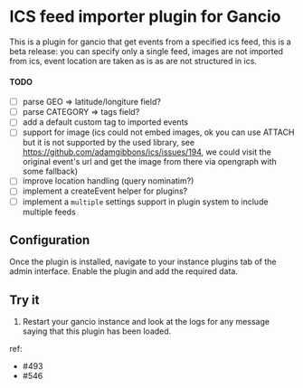 # ICS feed importer plugin for Gancio

This is a plugin for gancio that get events from a specified ics feed, this is a beta release: you can specify only a single feed, images are not imported from ics, event location are taken as is as are not structured in ics.

#### TODO
- [ ] parse GEO => latitude/longiture field?
- [ ] parse CATEGORY => tags field?
- [ ] add a default custom tag to imported events
- [ ] support for image (ics could not embed images, ok you can use ATTACH but it is not supported by the used library, see https://github.com/adamgibbons/ics/issues/194, we could visit the original event's url and get the image from there via opengraph with some fallback)
- [ ] improve location handling (query nominatim?)
- [ ] implement a createEvent helper for plugins?
- [ ] implement a `multiple` settings support in plugin system to include multiple feeds

## Configuration

Once the plugin is installed, navigate to your instance plugins tab of the admin interface. Enable the plugin and add the required data.


## Try it

1. Restart your gancio instance and look at the logs for any message saying that this plugin has been loaded.


ref:

- #493
- #546